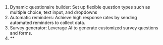 1. Dynamic questionaire builder: Set up flexible question types such as multiple choice, text input, and dropdowns
2. Automatic reminders: Achieve high response rates by sending automated reminders to collect data.
3. Survey generator: Leverage AI to generate customized survey questions and forms.
4. **